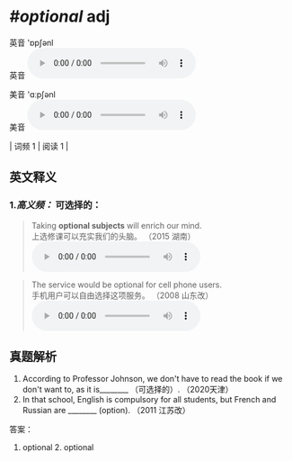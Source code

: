 # ***\#optional*** adj
英音 'ɒpʃənl  
英音
<audio src="./media/optional-B.aac" controls="controls"></audio>

美音 'ɑːpʃənl  
美音
<audio src="./media/optional.aac" controls="controls"></audio>



| 词频 1 | 阅读 1 |  

英文释义
---
### 1.*高义频：* **可选择的：**  

 > Taking **optional subjects** will enrich our mind.  
 > 上选修课可以充实我们的头脑。  （2015 湖南）  
<audio src="./media/P208 optional1.aac" controls="controls"></audio>

 > The service would be optional for cell phone users.  
 > 手机用户可以自由选择这项服务。  （2008 山东改）  
<audio src="./media/optional-1.aac" controls="controls"></audio>


真题解析
---
1. According to Professor Johnson, we don't have to read the book if we don't want to, as it is________ （可选择的）.  （2020天津）  
2. In that school, English is compulsory for all students, but French and Russian are ________ (option).  （2011 江苏改）  

答案：
1. optional  2. optional  


